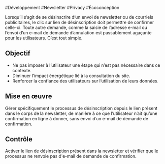
#Développement #Newsletter #Privacy #Écoconception

Lorsqu’il s’agit de se désinscrire d’un envoi de newsletter ou de courriels publicitaires, le clic sur lien de désinscription doit permettre de confirmer celle-ci. Toute autre demande, comme la saisie de l’adresse e-mail ou l’envoi d’un e-mail de demande d’annulation est passablement agaçante pour les utilisateurs. C’est tout simple.

Objectif
--------

*   Ne pas imposer à l’utilisateur une étape qui n’est pas nécessaire dans ce contexte.
*   Diminuer l'impact énergétique lié à la consultation du site.
*   Renforcer la confiance des utilisateurs sur l’utilisation de leurs données.

Mise en œuvre
-------------

Gérer spécifiquement le processus de désinscription depuis le lien présent dans le corps de la newsletter, de manière à ce que l’utilisateur n’ait qu’une confirmation en ligne à donner, sans envoi d’un e-mail de demande de confirmation.

Contrôle
--------

Activer le lien de désinscription présent dans la newsletter et vérifier que le processus ne renvoie pas d'e-mail de demande de confirmation.
